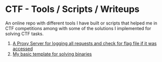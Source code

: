 # CTF - Tools / Scripts / Writeups
An online repo with different tools I have built or scripts that helped me in CTF competitions among with some of the solutions I implemented for solving CTF tasks.


1. [A Proxy Server for logging all requests and check for flag file if it was accessed](www.google.com)
2. [My basic template for solving binaries](https://github.com/Fineas/Me-CTF/blob/master/solve_binaries.py)

